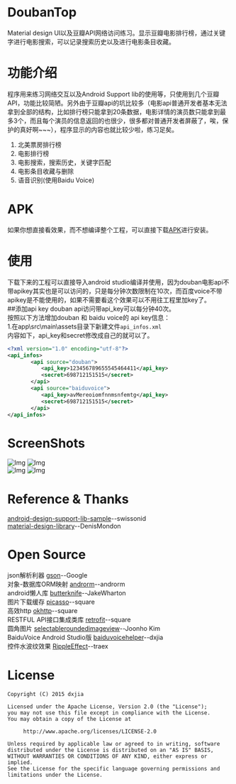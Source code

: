 # DoubanTop
Material design UI以及豆瓣API网络访问练习。显示豆瓣电影排行榜，通过关键字进行电影搜索，可以记录搜索历史以及进行电影条目收藏。
# 功能介绍
程序用来练习网络交互以及Android Support lib的使用等，只使用到几个豆瓣API，功能比较简陋。另外由于豆瓣api的坑比较多（电影api普通开发者基本无法拿到全部的结构，比如排行榜只能拿到20条数据，电影详情的演员数只能拿到最多3个，而且每个演员的信息返回的也很少，很多都对普通开发者屏蔽了，唉，保护的真好啊~~~），程序显示的内容也就比较少啦，练习足矣。<br>
1. 北美票房排行榜<br>
2. 电影排行榜<br>
3. 电影搜索，搜索历史，关键字匹配<br>
4. 电影条目收藏与删除<br>
5. 语音识别(使用Baidu Voice)<br>
# APK
如果你想直接看效果，而不想编译整个工程，可以直接下载[APK](https://github.com/dxjia/DoubanTop/raw/master/DoubanTop.apk)进行安装。
# 使用
下载下来的工程可以直接导入android studio编译并使用，因为douban电影api不带apikey其实也是可以访问的，只是每分钟次数限制在10次，而百度voice不带apikey是不能使用的，如果不需要看这个效果可以不用往工程里加key了。<br>
##添加api key
douban api访问带api_key可以每分钟40次。<br>
按照以下方法增加douban 和 baidu voice的 api key信息：<br>
1.在app\src\main\assets目录下新建文件```api_infos.xml```<br>
内容如下，api_key和secret修改成自己的就可以了。<br>
```xml
<?xml version="1.0" encoding="utf-8"?>
<api_infos>
    　　<api source="douban">
    　　　　<api_key>123456789655545464411</api_key>
    　　　　<secret>698712151515</secret>
    　　</api>
    　　<api source="baiduvoice">
    　　　　<api_key>avMereoiomfnnmsnfemtg</api_key>
    　　　　<secret>698712151515</secret>
    　　</api>
</api_infos>
```

# ScreenShots
![Img](https://github.com/dxjia/DoubanTop/blob/master/screeshots/1.gif)
![Img](https://github.com/dxjia/DoubanTop/blob/master/screeshots/2.gif)<br>
![Img](https://github.com/dxjia/DoubanTop/blob/master/screeshots/3.gif)
![Img](https://github.com/dxjia/DoubanTop/blob/master/screeshots/4.gif)

# Reference & Thanks
[android-design-support-lib-sample](https://github.com/swissonid/android-design-support-lib-sample)--swissonid<br>
[material-design-library](https://github.com/DenisMondon/material-design-library)--DenisMondon
# Open Source
json解析利器    [gson](http://code.google.com/p/google-gson/)--Google<br>
对象-数据库ORM映射    [androrm](http://www.androrm.com/)--androrm<br>
android懒人库    [butterknife](https://github.com/JakeWharton/butterknife)--JakeWharton<br>
图片下载缓存    [picasso](https://github.com/square/picasso)--square<br>
高效http    [okhttp](https://github.com/square/okhttp)--square<br>
RESTFUL API接口集成类库    [retrofit](https://github.com/square/retrofit)--square<br>
圆角图片    [selectableroundedimageview](https://github.com/pungrue26/SelectableRoundedImageView)--Joonho Kim<br>
BaiduVoice Android Studio版    [baiduvoicehelper](https://github.com/dxjia/BaiduVoiceHelper)--dxjia<br>
控件水波纹效果    [RippleEffect](https://github.com/traex/RippleEffect)--traex
# License
```
Copyright (C) 2015 dxjia

Licensed under the Apache License, Version 2.0 (the "License");
you may not use this file except in compliance with the License.
You may obtain a copy of the License at

     http://www.apache.org/licenses/LICENSE-2.0

Unless required by applicable law or agreed to in writing, software
distributed under the License is distributed on an "AS IS" BASIS,
WITHOUT WARRANTIES OR CONDITIONS OF ANY KIND, either express or implied.
See the License for the specific language governing permissions and
limitations under the License.
```
